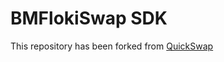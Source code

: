 # BMFlokiSwap SDK

This repository has been forked from [QuickSwap](https://github.com/QuickSwap/QuickSwap-sdk)
